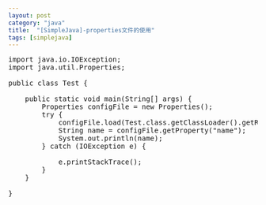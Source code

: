 ```yaml
---
layout: post
category: "java"
title:  "[SimpleJava]-properties文件的使用"
tags: [simplejava]
---
```


<pre>
import java.io.IOException;
import java.util.Properties;
 
public class Test {
 
	public static void main(String[] args) {
		Properties configFile = new Properties();
		try {
			configFile.load(Test.class.getClassLoader().getResourceAsStream("config.properties"));
			String name = configFile.getProperty("name");
			System.out.println(name);
		} catch (IOException e) {
 
			e.printStackTrace();
		}
	}
 
}
</pre>